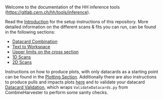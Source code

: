 Welcome to the documentation of the HH inference tools (https://gitlab.cern.ch/hh/tools/inference).

Read the [Introduction](introduction.md) for the setup instructions of this repository.
More detailed information on the different scans & fits you can run, can be found in the following sections:

- [Datacard Combination](tasks/combinedatacards.md)
- [Text to Workspace](tasks/t2w.md)
- [Upper limits on the cross section](tasks/limits.md)
- [1D Scans](tasks/1dnll.md)
- [2D Scans](tasks/2dnll.md)

Instructions on how to produce plots, with only datacards as a starting point can be found in the [Plotting Section](plotting.md).
Additionally there are also instructions to produce pulls and impacts plots [here](pullsandimpacts.md) and to validate your datacard [Datacard Validation](datacardvalidation.md), which wraps `ValidateDatacards.py` from CombineHarvester to perform some sanity checks.
